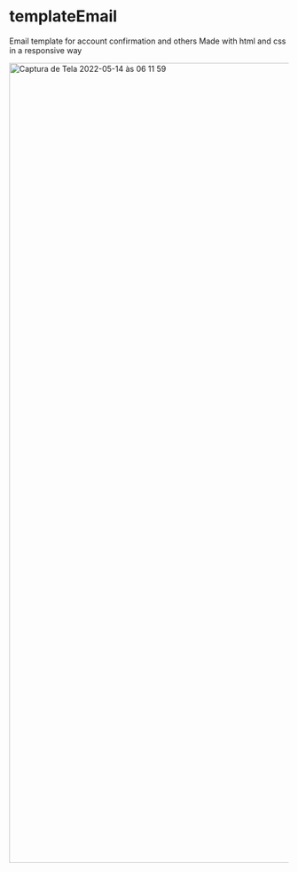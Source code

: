 # templateEmail
Email template for account confirmation and others
Made with html and css in a responsive way

<img width="1440" alt="Captura de Tela 2022-05-14 às 06 11 59" src="https://user-images.githubusercontent.com/71355927/168419359-2339a6d0-0220-4396-9ba7-52171ae3c32b.png">
